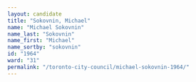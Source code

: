 ```yaml
---
layout: candidate
title: "Sokovnin, Michael"
name: "Michael Sokovnin"
name_last: "Sokovnin"
name_first: "Michael"
name_sortby: "sokovnin"
id: "1964"
ward: "31"
permalink: "/toronto-city-council/michael-sokovnin-1964/"
---
```

